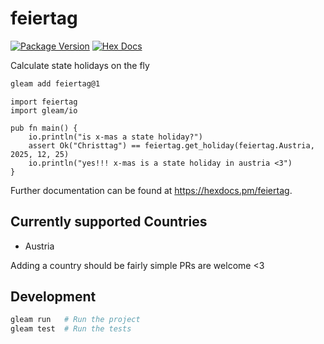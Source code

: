 # feiertag

[![Package Version](https://img.shields.io/hexpm/v/feiertag)](https://hex.pm/packages/feiertag)
[![Hex Docs](https://img.shields.io/badge/hex-docs-ffaff3)](https://hexdocs.pm/feiertag/)

Calculate state holidays on the fly

```sh
gleam add feiertag@1
```
```gleam
import feiertag
import gleam/io

pub fn main() {
    io.println("is x-mas a state holiday?")
    assert Ok("Christtag") == feiertag.get_holiday(feiertag.Austria, 2025, 12, 25)
    io.println("yes!!! x-mas is a state holiday in austria <3")
}
```

Further documentation can be found at <https://hexdocs.pm/feiertag>.

## Currently supported Countries
- Austria

Adding a country should be fairly simple PRs are welcome <3

## Development

```sh
gleam run   # Run the project
gleam test  # Run the tests
```
